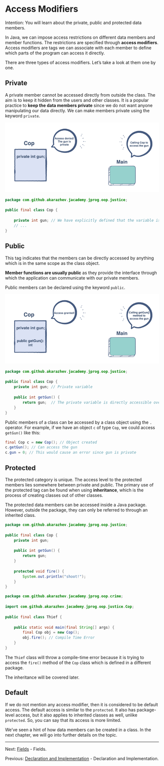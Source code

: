 # Access Modifiers

Intention: You will learn about the private, public and protected data members.

In Java, we can impose access restrictions on different data members and member functions. 
The restrictions are specified through <b>access modifiers</b>. Access modifiers are tags we can associate with 
each member to define which parts of the program can access it directly.

There are three types of access modifiers. Let’s take a look at them one by one.

## Private

A private member cannot be accessed directly from outside the class. The aim is to keep it hidden from the users 
and other classes. It is a popular practice to <b>keep the data members private</b> since we do not want anyone 
manipulating our data directly. We can make members private using the keyword `private`.

![alt text](../../etc/oop/img_3.png "Class")

```java
package com.github.akarazhev.jacademy.jprog.oop.justice;

public final class Cop {

    private int gun; // We have explicitly defined that the variable is private
    // ...
}
```

## Public

This tag indicates that the members can be directly accessed by anything which is in the same scope as the class object.

<b>Member functions are usually public</b> as they provide the interface through which the application can communicate 
with our private members.

Public members can be declared using the keyword `public`.

![alt text](../../etc/oop/img_4.png "Class")

```java
package com.github.akarazhev.jacademy.jprog.oop.justice;

public final class Cop {
    private int gun; // Private variable

    public int getGun() {
        return gun;  // The private variable is directly accessible over here!
    }
}
```

Public members of a class can be accessed by a class object using the `.` operator. For example, if we have an object `c` 
of type `Cop`, we could access `getGun()` like this:

```java
final Cop c = new Cop(); // Object created
c.getGun(); // Can access the gun
c.gun = 0; // This would cause an error since gun is private
```

## Protected

The protected category is unique. The access level to the protected members lies somewhere between private and public. 
The primary use of the protected tag can be found when using <b>inheritance</b>, which is the process of creating classes 
out of other classes.

The protected data members can be accessed inside a Java package. However, outside the package, they can only be 
referred to through an inherited class.

```java
package com.github.akarazhev.jacademy.jprog.oop.justice;

public final class Cop {
    private int gun;

    public int getGun() {
        return gun;
    }

    protected void fire() {
        System.out.println("shoot!");
    }
}
```

```java
package com.github.akarazhev.jacademy.jprog.oop.crime;

import com.github.akarazhev.jacademy.jprog.oop.justice.Cop;

public final class Thief {

    public static void main(final String[] args) {
        final Cop obj = new Cop();
        obj.fire(); // Compile Time Error
    }
}
```

The `Thief` class will throw a compile-time error because it is trying to access the `fire()` method of the `Cop` class 
which is defined in a different package.

The inheritance will be covered later.

## Default

If we do not mention any access modifier, then it is considered to be default access. The default access is similar to 
the `protected`. It also has package-level access, but it also applies to inherited classes as well, unlike `protected`. 
So, you can say that its access is more limited.

We’ve seen a hint of how data members can be created in a class. In the next chapter, we will go into further details 
on the topic.

<hr>

Next: [Fields](chapter_4.md "Fields") - Fields.

Previous: [Declaration and Implementation](chapter_2.md "Declaration and Implementation") - Declaration and Implementation.
